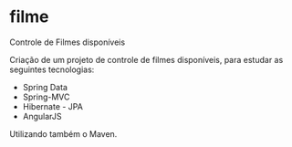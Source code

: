 # filme
Controle de Filmes disponíveis

Criação de um projeto de controle de filmes disponíveis, para estudar as seguintes tecnologias:

- Spring Data
- Spring-MVC
- Hibernate - JPA
- AngularJS

Utilizando também o Maven.
